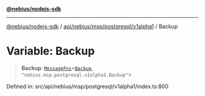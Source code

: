 [**@nebius/nodejs-sdk**](../../../../../../README.md)

***

[@nebius/nodejs-sdk](../../../../../../README.md) / [api/nebius/msp/postgresql/v1alpha1](../README.md) / Backup

# Variable: Backup

> **Backup**: [`MessageFns`](../../../../../../runtime/protos/core/interfaces/MessageFns.md)\<[`Backup`](../interfaces/Backup.md), `"nebius.msp.postgresql.v1alpha1.Backup"`\>

Defined in: src/api/nebius/msp/postgresql/v1alpha1/index.ts:800
